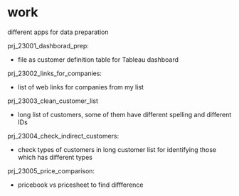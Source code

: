 # work
different apps for data preparation

prj_23001_dashborad_prep:

- file as customer definition table for Tableau dashboard

prj_23002_links_for_companies:

- list of web links for companies from my list

prj_23003_clean_customer_list

- long list of customers, some of them have different spelling and different IDs

prj_23004_check_indirect_customers:

- check types of customers in long customer list for identifying those which has different types

prj_23005_price_comparison:

- pricebook vs pricesheet to find diffference 
